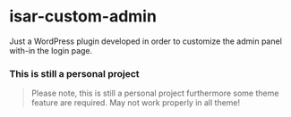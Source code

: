 isar-custom-admin
=======

Just a WordPress plugin developed in order to customize the admin panel with-in the login page.

### This is still a personal project

> Please note, this is still a personal project furthermore some theme feature are required. May not work properly in all theme!

